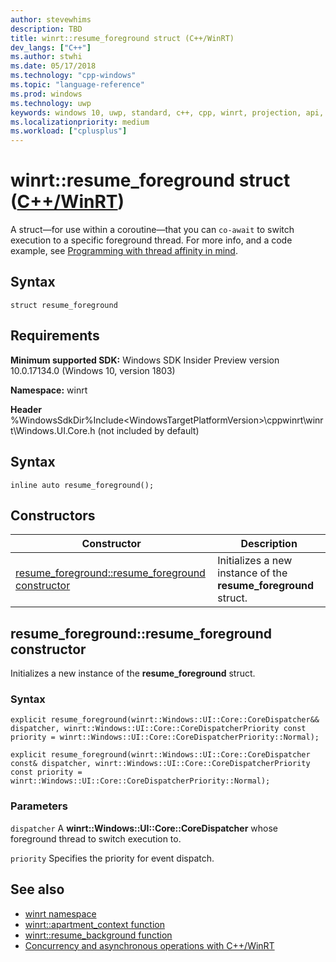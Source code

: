```yaml
---
author: stevewhims
description: TBD
title: winrt::resume_foreground struct (C++/WinRT)
dev_langs: ["C++"]
ms.author: stwhi
ms.date: 05/17/2018
ms.technology: "cpp-windows"
ms.topic: "language-reference"
ms.prod: windows
ms.technology: uwp
keywords: windows 10, uwp, standard, c++, cpp, winrt, projection, api, reference
ms.localizationpriority: medium
ms.workload: ["cplusplus"]
---
```


# winrt::resume_foreground struct ([C++/WinRT](/windows/uwp/cpp-and-winrt-apis/intro-to-using-cpp-with-winrt))
A struct&mdash;for use within a coroutine&mdash;that you can `co-await` to switch execution to a specific foreground thread. For more info, and a code example, see [Programming with thread affinity in mind](/windows/uwp/cpp-and-winrt-apis/concurrency.md#programming-with-thread-affinity-in-mind).

## Syntax
```cppwinrt
struct resume_foreground
```

## Requirements
**Minimum supported SDK:** Windows SDK Insider Preview version 10.0.17134.0 (Windows 10, version 1803)

**Namespace:** winrt

**Header** %WindowsSdkDir%Include\<WindowsTargetPlatformVersion>\cppwinrt\winrt\Windows.UI.Core.h (not included by default)

## Syntax
```cppwinrt
inline auto resume_foreground();
```

## Constructors
|Constructor|Description|
|------------|-----------------|
|[resume_foreground::resume_foreground constructor](#resumeforegroundresumeforeground-constructor)|Initializes a new instance of the **resume_foreground** struct.|

## resume_foreground::resume_foreground constructor
Initializes a new instance of the **resume_foreground** struct.

### Syntax
```cppwinrt
explicit resume_foreground(winrt::Windows::UI::Core::CoreDispatcher&& dispatcher, winrt::Windows::UI::Core::CoreDispatcherPriority const priority = winrt::Windows::UI::Core::CoreDispatcherPriority::Normal);

explicit resume_foreground(winrt::Windows::UI::Core::CoreDispatcher const& dispatcher, winrt::Windows::UI::Core::CoreDispatcherPriority const priority = winrt::Windows::UI::Core::CoreDispatcherPriority::Normal);
```

### Parameters
`dispatcher`
A **winrt::Windows::UI::Core::CoreDispatcher** whose foreground thread to switch execution to.

`priority`
Specifies the priority for event dispatch.

## See also 
* [winrt namespace](winrt.md)
* [winrt::apartment_context function](apartment-context.md)
* [winrt::resume_background function](resume-background.md)
* [Concurrency and asynchronous operations with C++/WinRT](/windows/uwp/cpp-and-winrt-apis/concurrency.md)